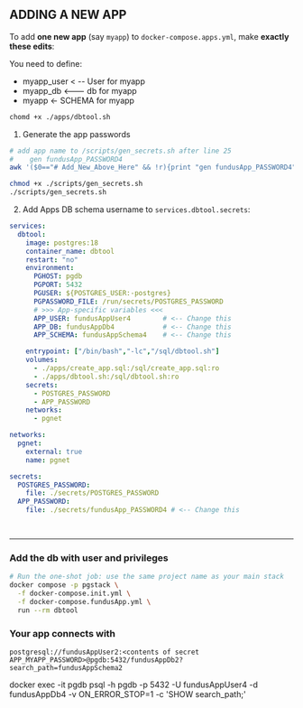 
## ADDING A NEW APP
 To add **one new app** (say `myapp`) to `docker-compose.apps.yml`, make **exactly these edits**:

You need to define:
- myapp_user < -- User for myapp
- myapp_db <--- db for myapp
- myapp <- SCHEMA for myapp


```bash
chomd +x ./apps/dbtool.sh
```

1. Generate the app passwords

```bash
# add app name to /scripts/gen_secrets.sh after line 25 
#    gen fundusApp_PASSWORD4
awk '($0=="# Add_New_Above_Here" && !r){print "gen fundusApp_PASSWORD4"} {print} $0=="# Add_New_Above_Here"{r=1}' ./scripts/gen_secrets.sh > ./scripts/.gen_secrets.sh.tmp && mv ./scripts/.gen_secrets.sh.tmp ./scripts/gen_secrets.sh

chmod +x ./scripts/gen_secrets.sh
./scripts/gen_secrets.sh

```

2. Add Apps DB schema username to `services.dbtool.secrets`:

```yaml
services:
  dbtool:
    image: postgres:18
    container_name: dbtool
    restart: "no"
    environment:
      PGHOST: pgdb
      PGPORT: 5432
      PGUSER: ${POSTGRES_USER:-postgres}
      PGPASSWORD_FILE: /run/secrets/POSTGRES_PASSWORD
      # >>> App-specific variables <<<
      APP_USER: fundusAppUser4        # <-- Change this
      APP_DB: fundusAppDb4            # <-- Change this
      APP_SCHEMA: fundusAppSchema4    # <-- Change this

    entrypoint: ["/bin/bash","-lc","/sql/dbtool.sh"]
    volumes:
      - ./apps/create_app.sql:/sql/create_app.sql:ro
      - ./apps/dbtool.sh:/sql/dbtool.sh:ro
    secrets:
      - POSTGRES_PASSWORD
      - APP_PASSWORD       
    networks:
      - pgnet

networks:
  pgnet:
    external: true
    name: pgnet

secrets:
  POSTGRES_PASSWORD:
    file: ./secrets/POSTGRES_PASSWORD
  APP_PASSWORD:
    file: ./secrets/fundusApp_PASSWORD4 # <-- Change this

 
```

---

### Add the db with user and privileges

```bash
# Run the one-shot job: use the same project name as your main stack
docker compose -p pgstack \
  -f docker-compose.init.yml \
  -f docker-compose.fundusApp.yml \
  run --rm dbtool
```

### Your app connects with

```
postgresql://fundusAppUser2:<contents of secret APP_MYAPP_PASSWORD>@pgdb:5432/fundusAppDb2?search_path=fundusAppSchema2
```
 

docker exec -it pgdb psql -h pgdb -p 5432 -U fundusAppUser4 -d fundusAppDb4 -v ON_ERROR_STOP=1 -c 'SHOW search_path;'
